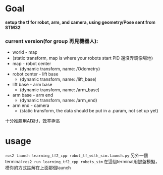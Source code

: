# Goal
**setup the tf for robot, arm, and camera, using geometry/Pose sent from STM32**
### current version(for group 再見機器人):
- world - map
 - (static transform, map is where your robots start PID 還沒弄鏡像場地)
- map - robot center
  - (dynamic transform, name: /Odometry)
- robot center - lift base
  - (dynamic transform, name: /lift_base)
- lift base - arm base
  - (dynamic transform, name: /arm_base)
- arm base - arm end
  - (dynamic transform, name: /arm_end)
- arm end - camera
  - (static transform, the data should be put in a .param, not set up yet)


十分推薦用AI寫tf，效率極高


# usage
`ros2 launch learning_tf2_cpp robot_tf_with_sim.launch.py`
另外一個terminal
`ros2 run learning_tf2_cpp robots_sim`
在這個terminal用鍵盤模擬，模你的方式註解在上面那個launch
